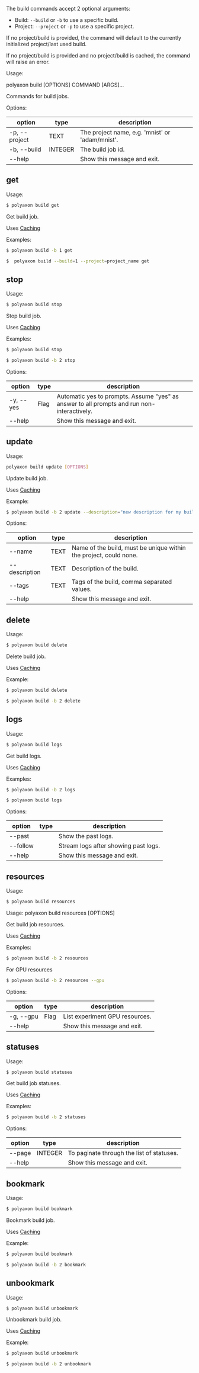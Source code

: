 The build commands accept 2 optional arguments:

 * Build: `--build` or `-b` to use a specific build.
 * Project: `--project` or `-p`  to use a specific project.

If no project/build is provided, the command will default to the currently initialized project/last used build.

If no project/build is provided and no project/build is cached, the command will raise an error.

Usage:

polyaxon build [OPTIONS] COMMAND [ARGS]...

Commands for build jobs.

Options:

option | type | description
-------|------|------------
  -p, --project | TEXT | The project name, e.g. 'mnist' or 'adam/mnist'.
  -b, --build | INTEGER | The build job id.
  --help |  | Show this message and exit.


## get

Usage:

```bash
$ polyaxon build get
```

Get build job.

Uses [Caching](/polyaxon_cli/introduction#Caching)

Examples:

```bash
$ polyaxon build -b 1 get
```

```bash
$  polyaxon build --build=1 --project=project_name get
```

## stop

Usage:

```bash
$ polyaxon build stop
```

Stop build job.

Uses [Caching](/polyaxon_cli/introduction#Caching)

Examples:

```bash
$ polyaxon build stop
```

```bash
$ polyaxon build -b 2 stop
```

Options:

option | type | description
-------|------|------------
  -y, --yes | Flag |  Automatic yes to prompts. Assume "yes" as answer to all prompts and run non-interactively.
  --help | | Show this message and exit.


## update

Usage:

```bash
polyaxon build update [OPTIONS]
```

Update build job.

Uses [Caching](/polyaxon_cli/introduction#Caching)

Example:

```bash
$ polyaxon build -b 2 update --description="new description for my build"
```

Options:

option | type | description
-------|------|------------
--name | TEXT | Name of the build, must be unique within the project, could none.
--description | TEXT |  Description of the build.
--tags | TEXT |  Tags of the build, comma separated values.
--help | | Show this message and exit.

## delete

Usage:

```bash
$ polyaxon build delete
```

Delete build job.

Uses [Caching](/polyaxon_cli/introduction#Caching)

Example:

```bash
$ polyaxon build delete
```

```bash
$ polyaxon build -b 2 delete
```


## logs

Usage:

```bash
$ polyaxon build logs
```

Get build logs.

Uses [Caching](/polyaxon_cli/introduction#Caching)

Examples:

```bash
$ polyaxon build -b 2 logs
```

```bash
$ polyaxon build logs
```

Options:

option | type | description
-------|------|------------
  --past | |  Show the past logs.
  --follow | | Stream logs after showing past logs.
  --help | | Show this message and exit.

## resources

Usage:

```bash
$ polyaxon build resources
```

Usage: polyaxon build resources [OPTIONS]

Get build job resources.

Uses [Caching](/polyaxon_cli/introduction#Caching)

Examples:

```bash
$ polyaxon build -b 2 resources
```

For GPU resources

```bash
$ polyaxon build -b 2 resources --gpu
```

Options:

option | type | description
-------|------|------------
  -g, --gpu | Flag | List experiment GPU resources.
  --help | | Show this message and exit.


## statuses

Usage:

```bash
$ polyaxon build statuses
```


Get build job statuses.

Uses [Caching](/polyaxon_cli/introduction#Caching)

Examples:

```bash
$ polyaxon build -b 2 statuses
```

Options:

option | type | description
-------|------|------------
  --page | INTEGER | To paginate through the list of statuses.
  --help | | Show this message and exit.


## bookmark

Usage:

```bash
$ polyaxon build bookmark
```

Bookmark build job.

Uses [Caching](/polyaxon_cli/introduction#Caching)

Example:

```bash
$ polyaxon build bookmark
```

```bash
$ polyaxon build -b 2 bookmark
```


## unbookmark

Usage:

```bash
$ polyaxon build unbookmark
```

Unbookmark build job.

Uses [Caching](/polyaxon_cli/introduction#Caching)

Example:

```bash
$ polyaxon build unbookmark
```

```bash
$ polyaxon build -b 2 unbookmark
```
